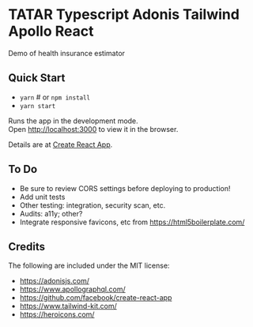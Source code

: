 # TATAR Typescript Adonis Tailwind Apollo React
Demo of health insurance estimator

## Quick Start
* `yarn`  # or `npm install`
* `yarn start`

Runs the app in the development mode.\
Open [http://localhost:3000](http://localhost:3000) to view it in the browser.

Details are at [Create React App](https://github.com/facebook/create-react-app).

## To Do
* Be sure to review CORS settings before deploying to production!
* Add unit tests
* Other testing: integration, security scan, etc.
* Audits: a11y; other?
* Integrate responsive favicons, etc from https://html5boilerplate.com/

## Credits
The following are included under the MIT license:
* https://adonisjs.com/
* https://www.apollographql.com/
* https://github.com/facebook/create-react-app
* https://www.tailwind-kit.com/
* https://heroicons.com/
